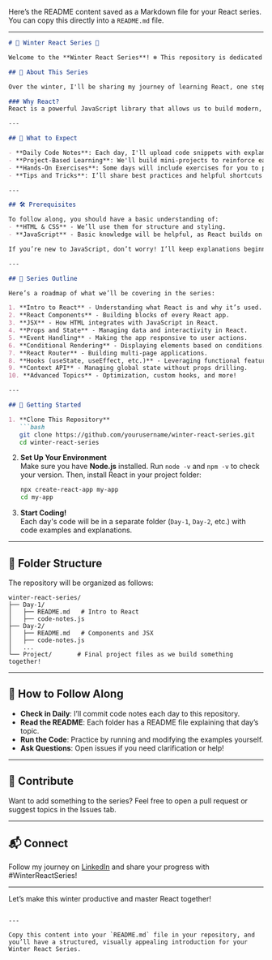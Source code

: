 Here’s the README content saved as a Markdown file for your React series. You can copy this directly into a `README.md` file.

---

```markdown
# 🌟 Winter React Series 🌟

Welcome to the **Winter React Series**! ❄️ This repository is dedicated to learning React from scratch to an advanced level, covering everything from the basics to complex concepts.

## 📅 About This Series

Over the winter, I'll be sharing my journey of learning React, one step at a time. Each day, I’ll upload **code notes** with explanations to help you follow along. By the end of the series, we’ll have a solid understanding of React and even dive into advanced features, so stay tuned!

### Why React?
React is a powerful JavaScript library that allows us to build modern, interactive, and efficient user interfaces. Through this series, we’ll learn how to harness React’s features to create amazing applications.

---

## 📖 What to Expect

- **Daily Code Notes**: Each day, I'll upload code snippets with explanations in organized folders.
- **Project-Based Learning**: We'll build mini-projects to reinforce each concept.
- **Hands-On Exercises**: Some days will include exercises for you to practice the day’s topic.
- **Tips and Tricks**: I’ll share best practices and helpful shortcuts to make coding in React easier and more efficient.

---

## 🛠️ Prerequisites

To follow along, you should have a basic understanding of:
- **HTML & CSS** - We’ll use them for structure and styling.
- **JavaScript** - Basic knowledge will be helpful, as React builds on top of JavaScript.

If you’re new to JavaScript, don’t worry! I’ll keep explanations beginner-friendly.

---

## 🧩 Series Outline

Here’s a roadmap of what we’ll be covering in the series:

1. **Intro to React** - Understanding what React is and why it’s used.
2. **React Components** - Building blocks of every React app.
3. **JSX** - How HTML integrates with JavaScript in React.
4. **Props and State** - Managing data and interactivity in React.
5. **Event Handling** - Making the app responsive to user actions.
6. **Conditional Rendering** - Displaying elements based on conditions.
7. **React Router** - Building multi-page applications.
8. **Hooks (useState, useEffect, etc.)** - Leveraging functional features in React.
9. **Context API** - Managing global state without props drilling.
10. **Advanced Topics** - Optimization, custom hooks, and more!

---

## 🚀 Getting Started

1. **Clone This Repository**  
   ```bash
   git clone https://github.com/yourusername/winter-react-series.git
   cd winter-react-series
   ```

2. **Set Up Your Environment**  
   Make sure you have **Node.js** installed. Run `node -v` and `npm -v` to check your version. Then, install React in your project folder:
   ```bash
   npx create-react-app my-app
   cd my-app
   ```

3. **Start Coding!**  
   Each day's code will be in a separate folder (`Day-1`, `Day-2`, etc.) with code examples and explanations.

---

## 📂 Folder Structure

The repository will be organized as follows:
```
winter-react-series/
├── Day-1/
│   ├── README.md   # Intro to React
│   ├── code-notes.js
├── Day-2/
│   ├── README.md   # Components and JSX
│   ├── code-notes.js
│   ...
└── Project/       # Final project files as we build something together!
```

---

## 🔔 How to Follow Along

- **Check in Daily**: I’ll commit code notes each day to this repository.
- **Read the README**: Each folder has a README file explaining that day’s topic.
- **Run the Code**: Practice by running and modifying the examples yourself.
- **Ask Questions**: Open issues if you need clarification or help!

---

## 🙌 Contribute

Want to add something to the series? Feel free to open a pull request or suggest topics in the Issues tab.

---

## 📬 Connect

Follow my journey on [LinkedIn](https://linkedin.com/in/yourprofile) and share your progress with #WinterReactSeries!

---

Let’s make this winter productive and master React together!
```

---

Copy this content into your `README.md` file in your repository, and you’ll have a structured, visually appealing introduction for your Winter React Series.
